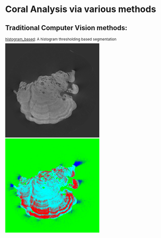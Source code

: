 # Coral Analysis via various methods
## Traditional Computer Vision methods:
<sup>[histogram_based](https://github.com/SimonZeng7108/Coral_Analysis/tree/main/Traditional%20CV): A histogram thresholding based segmentation</sup><br/>
<img src="https://github.com/SimonZeng7108/Coral_Analysis/blob/main/image_denoised.jpg" width="300" height="300">
<img src="https://github.com/SimonZeng7108/Coral_Analysis/blob/main/Traditional%20CV/histogram.png" width="300" height="300"><br/>

